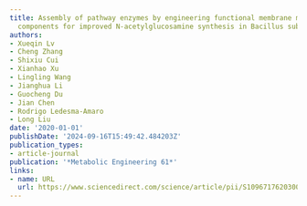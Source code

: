 ```yaml
---
title: Assembly of pathway enzymes by engineering functional membrane microdomain
  components for improved N-acetylglucosamine synthesis in Bacillus subtilis
authors:
- Xueqin Lv
- Cheng Zhang
- Shixiu Cui
- Xianhao Xu
- Lingling Wang
- Jianghua Li
- Guocheng Du
- Jian Chen
- Rodrigo Ledesma-Amaro
- Long Liu
date: '2020-01-01'
publishDate: '2024-09-16T15:49:42.484203Z'
publication_types:
- article-journal
publication: '*Metabolic Engineering 61*'
links:
- name: URL
  url: https://www.sciencedirect.com/science/article/pii/S1096717620300999
---
```

